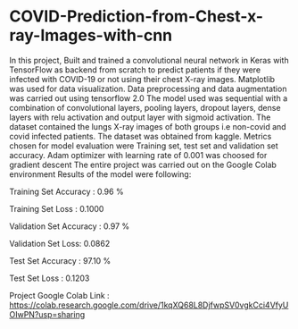 # COVID-Prediction-from-Chest-x-ray-Images-with-cnn
In this project, Built and trained a convolutional neural network in Keras with TensorFlow as backend from scratch to predict patients if they were infected with COVID-19 or not using their chest X-ray images. Matplotlib was used for data visualization. Data preprocessing and data augmentation was carried out using tensorflow 2.0 The model used was sequential with a combination of convolutional layers, pooling layers, dropout layers, dense layers with relu activation and output layer with sigmoid activation. The dataset contained the lungs X-ray images of both groups i.e non-covid and covid infected patients. The dataset was obtained from kaggle. Metrics chosen for model evaluation were Training set, test set and validation set accuracy. Adam optimizer with learning rate of 0.001 was choosed for gradient descent The entire project was carried out on the Google Colab environment Results of the model were following:

Training Set Accuracy : 0.96 %

Training Set Loss : 0.1000

Validation Set Accuracy : 0.97 %

Validation Set Loss: 0.0862

Test Set Accuracy : 97.10 %

Test Set Loss : 0.1203

Project Google Colab Link : https://colab.research.google.com/drive/1kqXQ68L8DjfwpSV0vgkCci4VfyUOIwPN?usp=sharing
